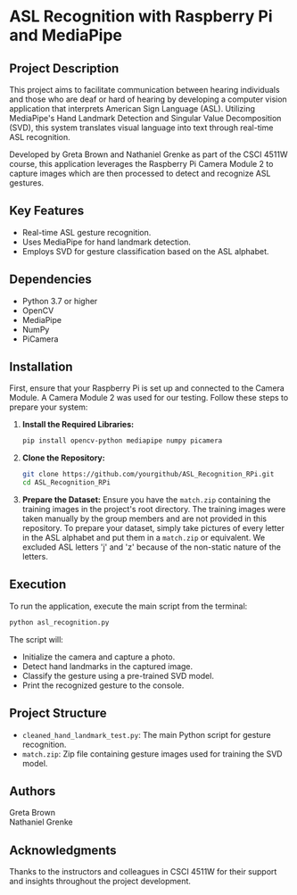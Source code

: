 # ASL Recognition with Raspberry Pi and MediaPipe

## Project Description
This project aims to facilitate communication between hearing individuals and those who are deaf or hard of hearing by developing a computer vision application that interprets American Sign Language (ASL). Utilizing MediaPipe's Hand Landmark Detection and Singular Value Decomposition (SVD), this system translates visual language into text through real-time ASL recognition.

Developed by Greta Brown and Nathaniel Grenke as part of the CSCI 4511W course, this application leverages the Raspberry Pi Camera Module 2 to capture images which are then processed to detect and recognize ASL gestures.

## Key Features
- Real-time ASL gesture recognition.
- Uses MediaPipe for hand landmark detection.
- Employs SVD for gesture classification based on the ASL alphabet.

## Dependencies
- Python 3.7 or higher
- OpenCV
- MediaPipe
- NumPy
- PiCamera

## Installation
First, ensure that your Raspberry Pi is set up and connected to the Camera Module. A Camera Module 2 was used for our testing. Follow these steps to prepare your system:

1. **Install the Required Libraries:**
    ```bash
    pip install opencv-python mediapipe numpy picamera
    ```

2. **Clone the Repository:**
    ```bash
    git clone https://github.com/yourgithub/ASL_Recognition_RPi.git
    cd ASL_Recognition_RPi
    ```

3. **Prepare the Dataset:**
    Ensure you have the `match.zip` containing the training images in the project's root directory. The training images were taken manually by the group members and are not provided in this repository. To prepare your dataset, simply take pictures of every letter in the ASL alphabet and put them in a `match.zip` or equivalent. We excluded ASL letters 'j' and 'z' because of the non-static nature of the letters.

## Execution
To run the application, execute the main script from the terminal:

```bash
python asl_recognition.py
```

The script will:
* Initialize the camera and capture a photo.
* Detect hand landmarks in the captured image.
* Classify the gesture using a pre-trained SVD model.
* Print the recognized gesture to the console.

## Project Structure
* `cleaned_hand_landmark_test.py`: The main Python script for gesture recognition.
* `match.zip`: Zip file containing gesture images used for training the SVD model.

## Authors
Greta Brown <br />
Nathaniel Grenke

## Acknowledgments
Thanks to the instructors and colleagues in CSCI 4511W for their support and insights throughout the project development.
